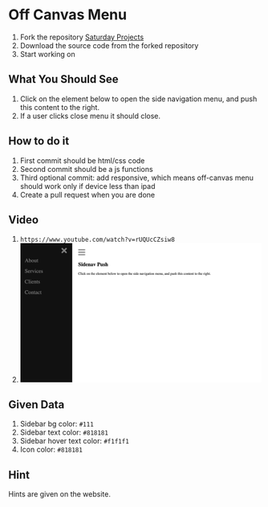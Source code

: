 # Off Canvas Menu

1. Fork the repository [Saturday Projects](https://github.com/seytechschool/saturday-projects)
2. Download the source code from the forked repository
3. Start working on


## What You Should See

1. Click on the element below to open the side navigation menu, and push this content to the right.
2. If a user clicks close menu it should close.


## How to do it

1. First commit should be html/css code
2. Second commit should be a js functions
3. Third optional commit: add responsive, which means off-canvas menu should work only if device less than ipad
5. Create a pull request when you are done

## Video 

1. `https://www.youtube.com/watch?v=rUQUcCZsiw8`
2. [![off-canvas-menu](./images/off-canvas-menu.png)](https://www.youtube.com/watch?v=rUQUcCZsiw8)



## Given Data

1. Sidebar bg color: `#111`
1. Sidebar text color: `#818181`
2. Sidebar hover text color: `#f1f1f1`
3. Icon color: `#818181`

## Hint

Hints are given on the website.